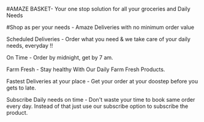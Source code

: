 #AMAZE BASKET- Your one stop solution for all your groceries and Daily Needs


#Shop as per your needs - Amaze Deliveries with no minimum order value

Scheduled Deliveries - Order what you need & we take care of your daily needs, everyday !!

On Time - Order by midnight, get by 7 am.

Farm Fresh - Stay healthy With Our Daily Farm Fresh Products.

Fastest Deliveries at your place - Get your order at your doostep before you gets to late.

Subscribe Daily needs on time - Don't waste your time to book same order every day. Instead of that just use our subscribe option to subscribe the product.
